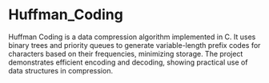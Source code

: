 # Huffman_Coding
Huffman Coding is a data compression algorithm implemented in C. It uses binary trees and priority queues to generate variable-length prefix codes for characters based on their frequencies, minimizing storage. The project demonstrates efficient encoding and decoding, showing practical use of data structures in compression.
